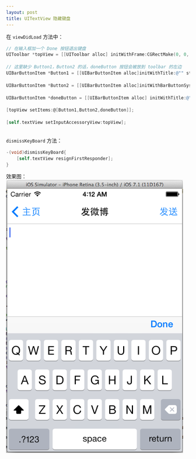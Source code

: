 ```yaml
---
layout: post
title: UITextView 隐藏键盘
---
```



在 `viewDidLoad` 方法中：

```objectivec
// 在输入框加一个 Done 按钮退出键盘
UIToolbar *topView = [[UIToolbar alloc] initWithFrame:CGRectMake(0, 0, 320, 30)];

// 这里缺少 Button1，Button2 的话，doneButton 按钮会被放到 toolbar 的左边
UIBarButtonItem *Button1 = [[UIBarButtonItem alloc]initWithTitle:@"" style:UIBarButtonItemStyleBordered target:self action:nil];

UIBarButtonItem *Button2 = [[UIBarButtonItem alloc]initWithBarButtonSystemItem:UIBarButtonSystemItemFlexibleSpace target:self action:nil];

UIBarButtonItem *doneButton = [[UIBarButtonItem alloc] initWithTitle:@"Done" style:UIBarButtonItemStyleDone target:self action:@selector(dismissKeyBoard)];

[topView setItems:@[Button1,Button2,doneButton]];

[self.textView setInputAccessoryView:topView];
    
```

`dismissKeyBoard` 方法：

```objectivec
-(void)dismissKeyBoard{
    [self.textView resignFirstResponder];
}
```

效果图：
![](https://raw.githubusercontent.com/JeOam/jeoam.github.io/9483f32c6b660e86028da07b0dc06cc10efda52b/images/2014-05-10.png)